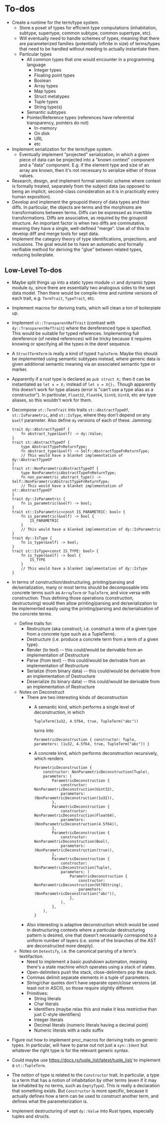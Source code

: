# To-dos

-   Create a runtime for the term/type system.
    -   Store a poset of types for efficient type computations (inhabitation, subtype, supertype, common subtype,
        common supertype, etc).
    -   Will eventually need to handle schemes of types, meaning that there are parameterized families
        (potentially infinite in size) of terms/types that need to be handled without needing to actually
        instantiate them.
    -   Particular types
        -   All common types that one would encounter in a programming language
            -   Integer types
            -   Floating point types
            -   Boolean
            -   Array types
            -   Map types
            -   Struct metatypes
            -   Tuple types
            -   String type(s)
        -   Semantic subtypes
        -   Pointer/Reference types (references have referential transparency, pointers do not)
            -   In-memory
            -   On disk
            -   URL
            -   etc
-   Implement serialization for the term/type system.
    -   Eventually implement "projected" serialization, in which a given piece of data can be projected
        into a "known context" component and a "data" component.  E.g. if the element type and size of
        an array are known, then it's not necessary to serialize either of those values.
-   Research, design, and implement formal semiotic scheme where context is formally treated, separately
    from the subject data (as opposed to being an implicit, second-class consideration as it is in
    practically every human exposition).
-   Develop and implement the groupoid theory of data types and their diffs.  In particular, the objects are
    terms and the morphisms are transformations between terms.  Diffs can be expressed as invertible
    transformations.  Diffs are associative, as required by the groupoid structure.  An important factor
    is when two diffs are commutative, meaning they have a single, well-defined "merge".  Use all of this
    to develop diff and merge tools for sept data.
-   Implement the category theory of type identifications, projections, and inclusions.  The goal would be
    to have an automatic and formally verifiable method for deriving the "glue" between related types,
    reducing boilerplate.

## Low-Level To-dos

-   Maybe split things up into a static types module `st` and dynamic types module `dy`, since there are essentially
    two analogous sides to the sept data model.  Then there would be compile-time and runtime versions of each
    trait, e.g. `TermTrait`, `TypeTrait`, etc.
-   Implement macros for deriving traits, which will clean a ton of boilerplate up.
-   Implement `st::TransparentRefTrait` (contrast with `dy::TransparentRefTrait`) where the dereferenced type
    is specified.  This would be suitable for typed references.  Implementing full dereference (of nested
    references) will be tricky because it requires knowing or specifying all the types in the deref sequence.
-   A `StructTermTerm` is really a kind of typed `TupleTerm`.  Maybe this should be implemented using semantic
    subtypes instead, where generic data is given additional semantic meaning via an associated semantic type
    or marker.
-   Apparently if a rust type is declared as `pub struct X;` then it can be instantiated as `let x = X;` instead
    of `let x = X{};`.  Though apparently this doesn't work for type aliases (error is "can't use a type alias
    as a constructor").  In particular, `Float32`, `Float64`, `Sint8`, `Uint8`, etc are type aliases, so this
    wouldn't work for them.
-   Decompose `st::TermTrait` into traits `st::AbstractTypeOf`, `st::IsParametric`, and `st::IsType`, where
    they don't depend on any `&self` parameter.  Also define `dy` versions of each of these.  Jamming:

        trait dy::AbstractTypeOf {
            fn abstract_type(&self) -> dy::Value;
        }
        trait st::AbstractTypeOf {
            type AbstractTypeFnReturnType;
            fn abstract_type(&self) -> Self::AbstractTypeFnReturnType;
            // This would have a blanket implementation of dy::AbstractTypeOf
        }
        trait st::NonParametricAbstractTypeOf {
            type NonParametricAbstractTypeFnReturnType;
            fn non_parametric_abstract_type() -> Self::NonParametricAbstractTypeFnReturnType;
            // This would have a blanket implementation of st::AbstractTypeOf
        }
        trait dy::IsParametric {
            fn is_parametric(&self) -> bool;
        }
        trait st::IsParametric<const IS_PARAMETRIC: bool> {
            fn is_parametric(&self) -> bool {
                IS_PARAMETRIC
            }
            // This would have a blanked implementation of dy::IsParametric
        }
        trait dy::IsType {
            fn is_type(&self) -> bool;
        }
        trait st::IsType<const IS_TYPE: bool> {
            fn is_type(&self) -> bool {
                IS_TYPE
            }
            // This would have a blanket implementation of dy::IsType
        }

-   In terms of construction/destructuring, printing/parsing and de/serialization, many or most terms should be decomposable into concrete terms such as `ArrayTerm` or `TupleTerm`, and vice versa with construction.  Thus defining those operations (construction, destructuring) would then allow printing/parsing and de/serialization to be implemented easily using the printing/parsing and de/serialization of the concrete terms.
    -   Define traits for:
        -   Restructure (aka construct; i.e. construct a term of a given type from a concrete type such as a TupleTerm).
        -   Destructure (i.e. produce a concrete term from a term of a given type).
        -   Render (to text) -- this could/would be derivable from an implementation of Destructure
        -   Parse (from text) -- this could/would be derivable from an implementation of Restructure
        -   Serialize (from binary data) -- this could/would be derivable from an implementation of Destructure
        -   Deserialize (to binary data) -- this could/would be derivable from an implementation of Restructure
    -   Notes on Deconstruct
        -   There are two interesting kinds of deconstruction
            -   A semantic kind, which performs a single level of deconstruction, in which

                    TupleTerm(1u32, 4.5f64, true, TupleTerm("abc"))

                turns into

                    ParametricDeconstruction { constructor: Tuple, parameters: (1u32, 4.5f64, true, TupleTerm("abc")) }

            -   A concrete kind, which performs deconstruction recursively, which renders

                    ParametricDeconstruction {
                        constructor: NonParametricDeconstruction(Tuple),
                        parameters: (
                            ParametricDeconstruction {
                                constructor: NonParametricDeconstruction(Uint32),
                                parameters: (NonParametricDeconstruction(1u32)),
                            },
                            ParametricDeconstruction {
                                constructor: NonParametricDeconstruction(Float64),
                                parameters: (NonParametricDeconstruction(4.5f64)),
                            },
                            ParametricDeconstruction {
                                constructor: NonParametricDeconstruction(Bool),
                                parameters: (NonParametricDeconstruction(true)),
                            },
                            ParametricDeconstruction {
                                constructor: NonParametricDeconstruction(Tuple),
                                parameters: (
                                    ParametricDeconstruction {
                                        constructor: NonParametricDeconstruction(Utf8String),
                                        parameters: (NonParametricDeconstruction("abc")),
                                    },
                                ),
                            },
                        ),
                    }

        -   Also interesting is adaptive deconstruction which would be used in destructuring contexts where a particular destructuring pattern is desired, one that doesn't necessarily correspond to a uniform number of layers (i.e. some of the branches of the AST are deconstructed more deeply).
    -   Notes on `Detextify`, i.e. the canonical parsing of a term's textifaction.
        -   Need to implement a basic pushdown automaton, meaning there's a state machine which operates using a stack of states.
        -   Open-delimiters push the stack, close-delimiters pop the stack.
        -   Commas delimit separate elements in a tuple of parameters.
        -   String/char quotes don't have separate open/close versions (at least not in ASCII), so those require slightly different.
        -   Primitives:
            -   String literals
            -   Char literals
            -   Identifiers (maybe relax this and make it less restrictive than just C-style identifiers)
            -   Integer literals
            -   Decimal literals (numeric literals having a decimal point)
            -   Numeric literals with a radix suffix

-   Figure out how to implement proc_macros for deriving traits on generic types.  In particular, will have to parse out not just a `syn::Ident` but whatever the right type is for the relevant generic syntax.
-   Could maybe use https://docs.rs/tuple_list/latest/tuple_list/ to implement a `st::TupleTerm`.
-   The notion of type is related to the `Constructor` trait.  In particular, a type is a term that has a notion of inhabitation by other terms (even if it may be inhabited by no terms, such as `EmptyType`).  This is really a declaration that something exists.  But `Constructor` is more specific, because it actually defines how a term can be used to construct another term, and defines what the parameterization is.
-   Implement destructuring of sept `dy::Value` into Rust types, especially tuples and structs.

